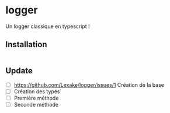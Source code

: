 # logger
Un logger classique en typescript !

## Installation
```
```

## Update
- [ ] https://github.com/Lexake/logger/issues/1 Création de la base 
- [ ] Création des types
- [ ] Première méthode
- [ ] Seconde méthode
